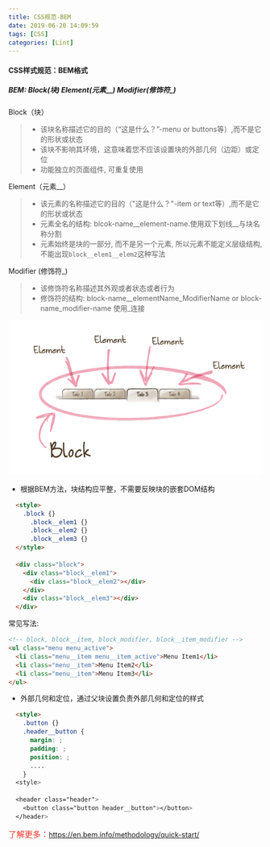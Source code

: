```yaml
---
title: CSS规范-BEM
date: 2019-06-20 14:09:59
tags: [CSS]
categories: [Lint]
---
```

#### CSS样式规范：BEM格式

##### BEM: Block(块) Element(元素__) Modifier(修饰符_)

Block（块）

> * 该块名称描述它的目的（“这是什么？”-menu or buttons等）,而不是它的形状或状态
> * 该块不影响其环境，这意味着您不应该设置块的外部几何（边距）或定位
> * 功能独立的页面组件, 可重复使用

<!-- more -->

Element（元素__）

> * 该元素的名称描述它的目的（"这是什么？"-item or text等）,而不是它的形状或状态
> * 元素全名的结构: blcok-name__element-name.使用双下划线__与块名称分割
> * 元素始终是块的一部分, 而不是另一个元素, 所以元素不能定义层级结构, 不能出现`block__elem1__elem2`这种写法

Modifier (修饰符_)

> * 该修饰符名称描述其外观或者状态或者行为
> * 修饰符的结构: block-name__elementName_ModifierName or block-name_modifier-name 使用_连接

<div align="center">
  <img src="/images/BEM/bem.png">
</div>

* 根据BEM方法，块结构应平整，不需要反映块的嵌套DOM结构

``` html
  <style>
    .block {}
      .block__elem1 {}
      .block__elem2 {}
      .block__elem3 {}
  </style>

  <div class="block">
    <div class="block__elem1">
      <div class="block__elem2"></div>
    </div>
    <div class="block__elem3"></div>
  </div>
```

常见写法:

``` html
<!-- block, block__item, block_modifier, block__item_modifier -->
<ul class="menu menu_active">
  <li class="menu__item menu__item_active">Menu Item1</li>
  <li class="menu__item">Menu Item2</li>
  <li class="menu__item">Menu Item3</li>
</ul>
```

* 外部几何和定位，通过父块设置负责外部几何和定位的样式
  
``` html
  <style>
    .button {}
    .header__button {
      margin: ;
      padding: ;
      position: ;
      ....
    }
  <style>

  <header class="header">
    <button class="button header__button"></button>
  </header>
```

<font face="微软雅黑" size="3" color="#f03326">了解更多：</font><https://en.bem.info/methodology/quick-start/>
